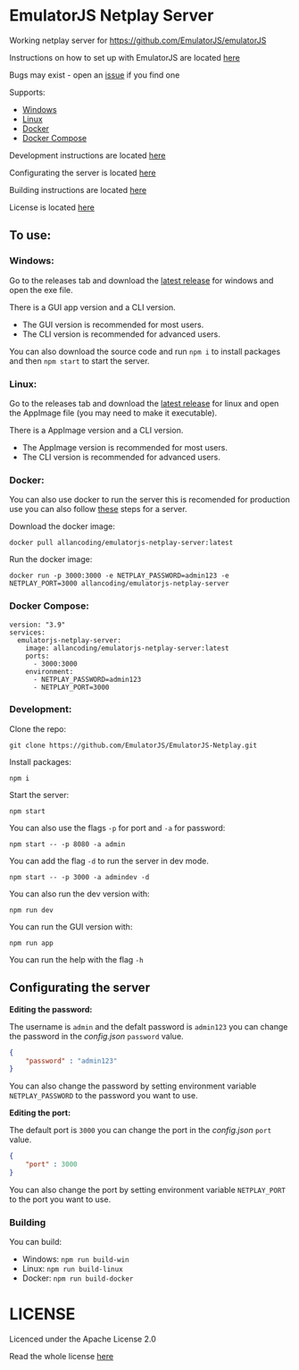 # EmulatorJS Netplay Server

Working netplay server for https://github.com/EmulatorJS/emulatorJS

Instructions on how to set up with EmulatorJS are located [here](https://emulatorjs.org/docs4devs/Netplay.html)

Bugs may exist - open an [issue](https://github.com/EmulatorJS/EmulatorJS-Netplay/issues) if you find one

Supports:
* [Windows](#windows)
* [Linux](#linux)
* [Docker](#docker)
* [Docker Compose](#docker-compose)

Development instructions are located [here](#development)

Configurating the server is located [here](#configurating-the-server)

Building instructions are located [here](#building)

License is located [here](#license)

## To use:

### Windows:

Go to the releases tab and download the [latest release](https://github.com/EmulatorJS/EmulatorJS-Netplay/releases/tag/latest) for windows and open the exe file.

There is a GUI app version and a CLI version.
* The GUI version is recommended for most users.
* The CLI version is recommended for advanced users.

You can also download the source code and run `npm i` to install packages and then `npm start` to start the server.

### Linux:

Go to the releases tab and download the [latest release](https://github.com/EmulatorJS/EmulatorJS-Netplay/releases/tag/latest) for linux and open the AppImage file (you may need to make it executable).

There is a AppImage version and a CLI version.
* The AppImage version is recommended for most users.
* The CLI version is recommended for advanced users.

### Docker:

You can also use docker to run the server this is recomended for production use you can also follow [these](#development) steps for a server.

Download the docker image:
```
docker pull allancoding/emulatorjs-netplay-server:latest
```
Run the docker image:
```
docker run -p 3000:3000 -e NETPLAY_PASSWORD=admin123 -e NETPLAY_PORT=3000 allancoding/emulatorjs-netplay-server
```

### Docker Compose:

```
version: "3.9"
services:
  emulatorjs-netplay-server:
    image: allancoding/emulatorjs-netplay-server:latest
    ports:
      - 3000:3000
    environment:
      - NETPLAY_PASSWORD=admin123
      - NETPLAY_PORT=3000
```

### Development:

Clone the repo:

```
git clone https://github.com/EmulatorJS/EmulatorJS-Netplay.git
```

Install packages:
```
npm i
```
Start the server:
```
npm start
```
You can also use the flags `-p` for port and `-a` for password:
```
npm start -- -p 8080 -a admin
```
You can add the flag `-d` to run the server in dev mode.
```
npm start -- -p 3000 -a admindev -d
```
You can also run the dev version with:
```
npm run dev
```
You can run the GUI version with:
```
npm run app
```
You can run the help with the flag `-h`

## Configurating the server

**Editing the password:**

The username is `admin` and the defalt password is `admin123` you can change the password in the *config.json* `password` value.

```json
{
    "password" : "admin123"
}
```
You can also change the password by setting environment variable `NETPLAY_PASSWORD` to the password you want to use.

**Editing the port:**

The default port is `3000` you can change the port in the *config.json* `port` value.

```json
{
    "port" : 3000
}
```
You can also change the port by setting environment variable `NETPLAY_PORT` to the port you want to use.

### Building

You can build:
* Windows: `npm run build-win`
* Linux: `npm run build-linux`
* Docker: `npm run build-docker`
# LICENSE

Licenced under the Apache License 2.0

Read the whole license [here](LICENSE)
